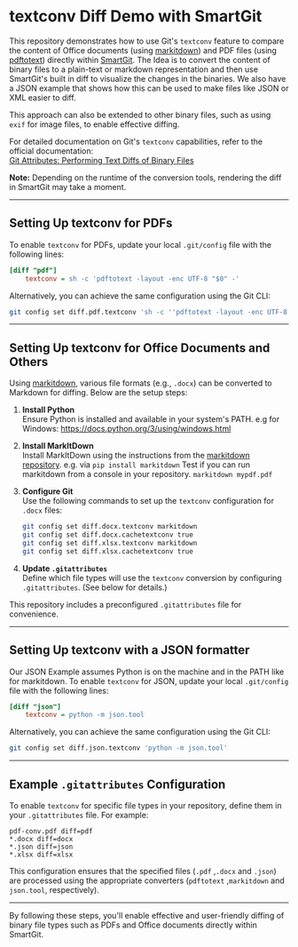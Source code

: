 
# textconv Diff Demo with SmartGit

This repository demonstrates how to use Git's `textconv` feature to compare the content of Office documents (using [markitdown](https://github.com/microsoft/markitdown)) and PDF files (using [pdftotext](https://www.xpdfreader.com/pdftotext-man.html)) directly within [SmartGit](https://www.syntevo.com/smartgit/). The Idea is to convert the content of binary files to a plain-text or markdown representation and then use SmartGit's built in diff to visualize the changes in the binaries. 
We also have a JSON example that shows how this can be used to make files like JSON or XML easier to diff.

This approach can also be extended to other binary files, such as using `exif` for image files, to enable effective diffing.

For detailed documentation on Git's `textconv` capabilities, refer to the official documentation:  
[Git Attributes: Performing Text Diffs of Binary Files](https://git-scm.com/docs/gitattributes#_performing_text_diffs_of_binary_files)

**Note:** Depending on the runtime of the conversion tools, rendering the diff in SmartGit may take a moment.

---

## Setting Up textconv for PDFs

To enable `textconv` for PDFs, update your local `.git/config` file with the following lines:

```ini
[diff "pdf"]
    textconv = sh -c 'pdftotext -layout -enc UTF-8 "$0" -'
```

Alternatively, you can achieve the same configuration using the Git CLI:

```sh
git config set diff.pdf.textconv 'sh -c ''pdftotext -layout -enc UTF-8 "$0" -'''
```

---

## Setting Up textconv for Office Documents and Others

Using [markitdown](https://github.com/microsoft/markitdown), various file formats (e.g., `.docx`) can be converted to Markdown for diffing. Below are the setup steps:

1. **Install Python**  
    Ensure Python is installed and available in your system's PATH.
    e.g for Windows: https://docs.python.org/3/using/windows.html
    
2. **Install MarkItDown**  
    Install MarkItDown using the instructions from the [markitdown repository](https://github.com/microsoft/markitdown).
	e.g. via `pip install markitdown` 
	Test if you can run markitdown from a console in your repository.
	`markitdown mypdf.pdf`
    
3. **Configure Git**  
    Use the following commands to set up the `textconv` configuration for `.docx` files:
    
    ```sh
    git config set diff.docx.textconv markitdown
    git config set diff.docx.cachetextconv true
    git config set diff.xlsx.textconv markitdown
    git config set diff.xlsx.cachetextconv true
    ```
    
4. **Update `.gitattributes`**  
    Define which file types will use the `textconv` conversion by configuring `.gitattributes`. (See below for details.)
    

This repository includes a preconfigured `.gitattributes` file for convenience.

---

## Setting Up textconv with a JSON formatter

Our JSON Example assumes Python is on the machine and in the PATH like for markitdown.
To enable `textconv` for JSON, update your local `.git/config` file with the following lines:

```ini
[diff "json"]
    textconv = python -m json.tool
```

Alternatively, you can achieve the same configuration using the Git CLI:

```sh
git config set diff.json.textconv 'python -m json.tool'
```


---

## Example `.gitattributes` Configuration

To enable `textconv` for specific file types in your repository, define them in your `.gitattributes` file. For example:

```gitattributes
pdf-conv.pdf diff=pdf
*.docx diff=docx
*.json diff=json
*.xlsx diff=xlsx
```

This configuration ensures that the specified files (`.pdf` ,`.docx` and `.json`) are processed using the appropriate converters (`pdftotext` ,`markitdown` and `json.tool`, respectively).

---

By following these steps, you'll enable effective and user-friendly diffing of binary file types such as PDFs and Office documents directly within SmartGit.